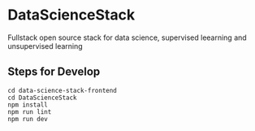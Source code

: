 # DataScienceStack
Fullstack open source stack for data science, supervised leearning and unsupervised learning


## Steps for Develop

```
cd data-science-stack-frontend
cd DataScienceStack
npm install
npm run lint
npm run dev
```
